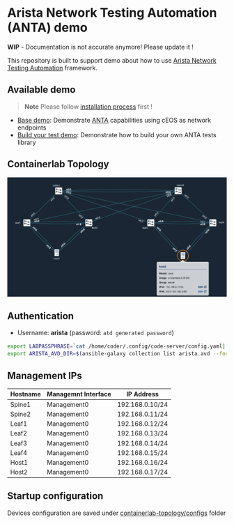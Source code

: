 # Arista Network Testing Automation (ANTA) demo

__WIP__ - Documentation is not accurate anymore! Please update it !

This repository is built to support demo about how to use [Arista Network Testing Automation](https://www.anta.ninja) framework.

## Available demo

> **Note**
> Please follow [installation process](./docs/installation.md) first !

- [Base demo](docs/demo-base.md): Demonstrate [ANTA](www.anta.ninja) capabilities using cEOS as network endpoints
- [Build your test demo](docs/demo-tests.md): Demonstrate how to build your own ANTA tests library

## Containerlab Topology

![atd-lab-topology](diagram.png)

## Authentication

- Username: __arista__ (password: `atd generated password`)

```bash
export LABPASSPHRASE=`cat /home/coder/.config/code-server/config.yaml| grep "password:" | awk '{print $2}'`
export ARISTA_AVD_DIR=$(ansible-galaxy collection list arista.avd --format yaml | head -1
```

## Management IPs

| Hostname | Managemnt Interface | IP Address      |
| -------- | ------------------- | --------------  |
| Spine1   | Management0         | 192.168.0.10/24 |
| Spine2   | Management0         | 192.168.0.11/24 |
| Leaf1    | Management0         | 192.168.0.12/24 |
| Leaf2    | Management0         | 192.168.0.13/24 |
| Leaf3    | Management0         | 192.168.0.14/24 |
| Leaf4    | Management0         | 192.168.0.15/24 |
| Host1    | Management0         | 192.168.0.16/24 |
| Host2    | Management0         | 192.168.0.17/24 |

## Startup configuration

Devices configuration are saved under [containerlab-topology/configs](containerlab-topology/configs) folder
